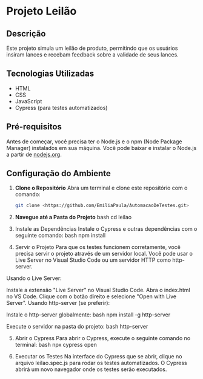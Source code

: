 # Projeto Leilão

## Descrição
Este projeto simula um leilão de produto, permitindo que os usuários insiram lances e recebam feedback sobre a validade de seus lances.

## Tecnologias Utilizadas
- HTML
- CSS
- JavaScript
- Cypress (para testes automatizados)

## Pré-requisitos
Antes de começar, você precisa ter o Node.js e o npm (Node Package Manager) instalados em sua máquina. Você pode baixar e instalar 
o Node.js a partir de [nodejs.org](https://nodejs.org/).

## Configuração do Ambiente

1. **Clone o Repositório**
   Abra um terminal e clone este repositório com o comando:
   ```bash
   git clone <https://github.com/EmiliaPaula/AutomacaoDeTestes.git>


2. **Navegue até a Pasta do Projeto**
   bash
   cd leilao

3. Instale as Dependências Instale o Cypress e outras dependências com o seguinte comando:
  bash
  npm install

4. Servir o Projeto Para que os testes funcionem corretamente, você precisa servir o projeto através de um servidor local. Você pode
   usar o Live Server no Visual Studio Code ou um servidor HTTP como http-server.

Usando o Live Server:

Instale a extensão "Live Server" no Visual Studio Code.
Abra o index.html no VS Code.
Clique com o botão direito e selecione "Open with Live Server".
Usando http-server (se preferir):

Instale o http-server globalmente:
  bash
  npm install -g http-server

Execute o servidor na pasta do projeto:
  bash
  http-server

5. Abrir o Cypress Para abrir o Cypress, execute o seguinte comando no terminal:
   bash
   npx cypress open

6. Executar os Testes Na interface do Cypress que se abrir, clique no arquivo leilao.spec.js para rodar os testes automatizados.
   O Cypress abrirá um novo navegador onde os testes serão executados.
  


